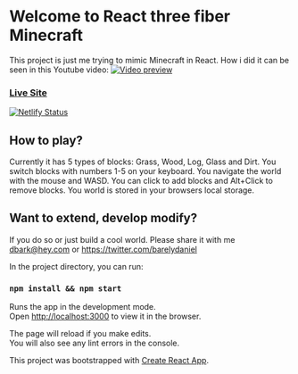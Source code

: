 # Welcome to React three fiber Minecraft

This project is just me trying to mimic Minecraft in React.
How i did it can be seen in this Youtube video:
[![Video preview](https://img.youtube.com/vi/qpOZup_3P_A/0.jpg)](https://www.youtube.com/watch?v=qpOZup_3P_A)

### [Live Site](https://jk-minecraft-clone.netlify.app/)

[![Netlify Status](https://api.netlify.com/api/v1/badges/a3f351b6-d560-4d73-9067-8cd3d06662d1/deploy-status)](https://app.netlify.com/sites/jk-minecraft-clone/deploys)

## How to play?

Currently it has 5 types of blocks: Grass, Wood, Log, Glass and Dirt.
You switch blocks with numbers 1-5 on your keyboard.
You navigate the world with the mouse and WASD.
You can click to add blocks and Alt+Click to remove blocks.
You world is stored in your browsers local storage.


## Want to extend, develop modify?

If you do so or just build a cool world. Please share it with me dbark@hey.com or https://twitter.com/barelydaniel

In the project directory, you can run:

### `npm install && npm start`

Runs the app in the development mode.<br />
Open [http://localhost:3000](http://localhost:3000) to view it in the browser.

The page will reload if you make edits.<br />
You will also see any lint errors in the console.

This project was bootstrapped with [Create React App](https://github.com/facebook/create-react-app).
